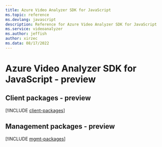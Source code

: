 ```yaml
---
title: Azure Video Analyzer SDK for JavaScript
ms.topic: reference
ms.devlang: javascript
description: Reference for Azure Video Analyzer SDK for JavaScript
ms.service: videoanalyzer
ms.author: jeffish
author: xirzec
ms.data: 08/17/2022
---
```

# Azure Video Analyzer SDK for JavaScript - preview

## Client packages - preview
[!INCLUDE [client-packages](video-analyzer-client-index.md)]
## Management packages - preview
[!INCLUDE [mgmt-packages](video-analyzer-mgmt-index.md)]